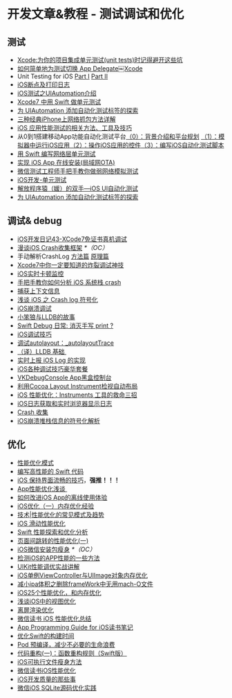 # 开发文章&教程 - 测试调试和优化
## 测试
- [Xcode:为你的项目集成单元测试(unit tests)时记得避开这些坑][1]
- [如何简单地为测试切换 App Delegate￼Xcode][2] 
- Unit Testing for iOS [Part Ⅰ][3] [Part Ⅱ][4]
- [iOS断点及打印日志][5]
- [iOS测试之UIAutomation介绍][6]
- [Xcode7 中用 Swift 做单元测试][7]
- [为 UIAutomation 添加自动化测试标签的探索][8]
- [三种经典iPhone上网络抓包方法详解][9]
- [iOS 应用性能测试的相关方法、工具及技巧][10]
- 从0到1搭建移动App功能自动化测试平台[（0）：背景介绍和平台规划][11] [（1）：模拟器中运行iOS应用][12][（2）：操作iOS应用的控件][13][（3）：编写iOS自动化测试脚本][14]
- [用 Swift 编写网络层单元测试][15]
- [实现 iOS App 在线安装(局域网OTA)][16]
- [微信测试工程师手把手教你做弱网络模拟测试][17]
- [iOS开发-单元测试][18]
- [解放程序猿（媛）的双手—iOS UI自动化测试][19]
- [为 UIAutomation 添加自动化测试标签的探索][20]

## 调试& debug
- [iOS开发日记43-XCode7免证书真机调试][21]
- [漫谈iOS Crash收集框架][22] _\*（OC）_
- 手动解析CrashLog [方法篇][23] [原理篇][24]
- [Xcode7中你一定要知道的炸裂调试神技][25]
- [iOS实时卡顿监控][26]
- [手把手教你如何分析 iOS 系统栈 crash][27]
- [捕获上下文信息][28]
- [浅谈 iOS 之 Crash log 符号化][29]
- [iOS崩溃调试][30]
- [小笨狼与LLDB的故事][31]
- [Swift Debug 日常: 消灭手写 print ?][32]
- [iOS调试技巧][33]
- [调试autolayout：\_autolayoutTrace][34]
- [（译）LLDB 基础 ][35]
- [实时上报 iOS Log 的实现][36]
- [iOS各种调试技巧豪华套餐][37]
- [VKDebugConsole App黑盒控制台][38]
- [利用Cocoa Layout Instrument检视自动布局][39]
- [iOS 性能优化：Instruments 工具的救命三招][40]
- [iOS日志获取和实时浏览器显示日志][41]
- [Crash 收集][42]
- [iOS崩溃堆栈信息的符号化解析][43]

## 优化
- [性能优化模式][44]
- [编写高性能的 Swift 代码][45]
- [iOS 保持界面流畅的技巧][46]，**强推！！！**
- [App性能优化浅谈 ][47]
- [如何改进iOS App的离线使用体验][48]
- [iOS优化（一）内存优化经验][49]
- [技术|性能优化的常见模式及趋势][50]
- [iOS 滑动性能优化][51]
- [Swift 性能探索和优化分析][52]
- [页面间跳转的性能优化(一)][53]
- [iOS微信安装包瘦身][54] _\*（OC）_
- [检测iOS的APP性能的一些方法][55]
- [UIKit性能调优实战讲解][56]
- [iOS单例ViewController与UIImage对象内存优化][57]
- [减小ipa体积之删除frameWork中无用mach-O文件][58]
- [iOS25个性能优化，和内存优化][59]
- [浅谈iOS中的视图优化][60]
- [离屏渲染优化][61]
- [微信读书 iOS 性能优化总结][62]
- [App Programming Guide for iOS读书笔记][63]
- [优化Swift的构建时间][64]
- [Pod 预编译，减少不必要的生命浪费][65]
- [代码重构(一)：函数重构规则（Swift版）][66]
- [iOS可执行文件瘦身方法][67]
- [微信读书iOS性能优化][68]
- [iOS开发质量的那些事][69]
- [微信iOS SQLite源码优化实践][70]


[1]:	http://www.jianshu.com/p/d15a7dea0c5a "Xcode:为你的项目集成单元测试(unit tests)时记得避开这些坑"
[2]:	http://www.cocoachina.com/ios/20151222/14766.html
[3]:	http://chengway.in/unit-testing-for-ios-part-i/ "Unit Testing for iOS Part Ⅰ"
[4]:	http://chengway.in/unit-testing-for-ios-part-ii/ "Unit Testing for iOS Part Ⅱ"
[5]:	http://www.cnblogs.com/jsin-han/p/5156384.html "iOS断点及打印日志"
[6]:	http://summertreee.github.io/blog/2016/02/29/iosce-shi-zhi-uiautomationjie-shao/ "iOS测试之UIAutomation介绍"
[7]:	http://swift.gg/2016/03/23/unit-testing-swift/ "Xcode7 中用 Swift 做单元测试"
[8]:	http://yulingtianxia.com/blog/2016/03/28/Add-UITest-Label-for-UIAutomation/ "为 UIAutomation 添加自动化测试标签的探索"
[9]:	http://www.cnblogs.com/TingyunAPM/p/5302867.html "三种经典iPhone上网络抓包方法详解"
[10]:	http://ios.jobbole.com/84918/ "iOS 应用性能测试的相关方法、工具及技巧"
[11]:	http://debugtalk.com/post/build-app-automated-test-platform-from-0-to-1-backgroud-introduction "从0到1搭建移动App功能自动化测试平台（0）：背景介绍和平台规划"
[12]:	http://debugtalk.com/post/build-app-automated-test-platform-from-0-to-1-Appium-inspector-iOS-simulator "从0到1搭建移动App功能自动化测试平台（1）：模拟器中运行iOS应用"
[13]:	http://debugtalk.com/post/build-app-automated-test-platform-from-0-to-1-Appium-interrogate-iOS-UI "从0到1搭建移动App功能自动化测试平台（2）：操作iOS应用的控件"
[14]:	http://debugtalk.com/post/build-app-automated-test-platform-from-0-to-1-write-iOS-testcase-scripts "从0到1搭建移动App功能自动化测试平台（3）：编写iOS自动化测试脚本"
[15]:	http://www.jianshu.com/p/9a89aea48257 "用 Swift 编写网络层单元测试"
[16]:	http://www.jianshu.com/p/0546968b2d91 "实现 iOS App 在线安装(局域网OTA)"
[17]:	http://mp.weixin.qq.com/s?__biz=MzAxMzYyNDkyNA==&mid=2651332070&idx=1&sn=2fae22d0089b0af8ace73280f05492b1&scene=1&srcid=0530uZEAvbQFuj1HUrTYUtVd#wechat_redirect
[18]:	http://www.jianshu.com/p/11124d7f4968 "iOS开发-单元测试"
[19]:	http://tmq.qq.com/2016/06/uitestingiosautomation/ "解放程序猿（媛）的双手—iOS UI自动化测试"
[20]:	http://yulingtianxia.com/blog/2016/03/28/Add-UITest-Label-for-UIAutomation/ "为 UIAutomation 添加自动化测试标签的探索"
[21]:	http://www.cnblogs.com/Twisted-Fate/p/4935487.html "iOS开发日记43-XCode7免证书真机调试"
[22]:	http://nianxi.net/ios/ios-crash-reporter/
[23]:	http://foggry.com/blog/2015/07/27/ru-he-shou-dong-jie-xi-crashlog/ "手动解析CrashLog之----方法篇"
[24]:	http://foggry.com/blog/2015/08/10/ru-he-shou-dong-jie-xi-crashlogzhi-yuan-li-pian/ "手动解析CrashLog之----原理篇"
[25]:	http://www.jianshu.com/p/70ed36cf8a98
[26]:	http://www.tanhao.me/code/151113.html/ "iOS实时卡顿监控"
[27]:	http://bugly.qq.com/bbs/forum.php?mod=viewthread&tid=194
[28]:	http://swift.gg/2015/11/16/capturing-context-swiftlang/ "捕获上下文信息"
[29]:	http://news.oneapm.com/crash-log-ios/ "浅谈 iOS 之 Crash log 符号化"
[30]:	http://www.jianshu.com/p/77660e626874 "iOS崩溃调试"
[31]:	http://www.jianshu.com/p/e89af3e9a8d7 "小笨狼与LLDB的故事"
[32]:	http://www.jianshu.com/p/55ce421e47e9 "Swift Debug 日常: 消灭手写 print ?"
[33]:	http://www.henishuo.com/ios-lldb-debug-tech/ "iOS调试技巧"
[34]:	http://www.jianshu.com/p/3d642af85171 "调试autolayout：_autolayoutTrace（20160323补充）"
[35]:	https://segmentfault.com/a/1190000004976815 "[译] LLDB 基础"
[36]:	http://mp.weixin.qq.com/s?__biz=MzIwMTYzMzcwOQ==&mid=2650948350&idx=1&sn=102e05d9ffb80ede917cf3f3b5959e19&scene=1&srcid=05294DgJYqxeAuyOCIlBuPkU&from=groupmessage&isappinstalled=0#wechat_redirect
[37]:	http://www.cnblogs.com/androidshouce/p/5586212.html "iOS各种调试技巧豪华套餐"
[38]:	http://awhisper.github.io/2016/05/22/VKDebugConsole-App%E9%BB%91%E7%9B%92%E6%8E%A7%E5%88%B6%E5%8F%B0/ "VKDebugConsole App黑盒控制台"
[39]:	http://www.cocoachina.com/ios/20151105/13927.html
[40]:	https://blog.leancloud.cn/2835/
[41]:	https://yohunl.com/iosri-zhi-huo-qu-he-shi-shi-liu-lan-qi-xian-shi-ri-zhi/ "iOS日志获取和实时浏览器显示日志"
[42]:	https://wilddylan.github.io/2016/08/05/Crash/ "Crash 收集"
[43]:	http://crash.163.com/#news/!newsId=25 "iOS崩溃堆栈信息的符号化解析"
[44]:	http://tech.meituan.com/performance_tuning_pattern.html "性能优化模式"
[45]:	http://www.oschina.net/translate/swift-optimizationtips
[46]:	http://blog.ibireme.com/2015/11/12/smooth_user_interfaces_for_ios/
[47]:	http://blog.csdn.net/wwj_748/article/details/50322581 "App性能优化浅谈"
[48]:	http://www.cnblogs.com/jgCho/p/5287185.html "如何改进iOS App的离线使用体验"
[49]:	http://www.jianshu.com/p/ef52250df748 "iOS优化（一）内存优化经验"
[50]:	http://mp.weixin.qq.com/s?__biz=MzA5MTA0NjgzMQ==&mid=402378996&idx=1&sn=375044215c5189638570291fb89afa45&scene=1&srcid=0107C7OW9W8ANejPmmfcVRrB&from=groupmessage&isappinstalled=0#wechat_redirect
[51]:	http://www.cnblogs.com/smileEvday/articles/iOS_performance.html "iOS 滑动性能优化"
[52]:	https://onevcat.com/2016/02/swift-performance/ "Swift 性能探索和优化分析"
[53]:	http://www.jianshu.com/p/77847c0027c9 "页面间跳转的性能优化(一)"
[54]:	https://mp.weixin.qq.com/s?__biz=MzAwNDY1ODY2OQ==&mid=207986417&idx=1&sn=77ea7d8e4f8ab7b59111e78c86ccfe66&scene=1&srcid=1024pgRuhHtElUqPlXjsizht&key=b410d3164f5f798e9752971b4cb76dd5efae6b5c2f1f10cbafd3573c6186c16ee60ce346711f7433ff6ab0d6aa974e3e&ascene=0&uin=MTQxOTU1ODg4MQ==&devicetype=iMac+MacBookPro11,5+OSX+OSX+10.11+build(15A284)&version=11020201&pass_ticket=h1CfhovWAS61j24tFYTljyTFl4r9BUlFON7H+Nl6hMV1ZpVN2kG4/LL6yxnDUjd9
[55]:	http://www.starming.com/index.php
[56]:	http://www.jianshu.com/p/619cf14640f3 "UIKit性能调优实战讲解"
[57]:	http://blog.talisk.cn/blog/2016/03/30/iOS-Singleton-ViewController-Performance-optimization/
[58]:	http://jaq.alibaba.com/community/art/show?articleid=229 "减小ipa体积之删除frameWork中无用mach-O文件"
[59]:	http://www.cnblogs.com/GYCocoa/p/5404325.html "iOS25个性能优化，和内存优化"
[60]:	http://www.jianshu.com/p/5c968a240e27 "浅谈iOS中的视图优化"
[61]:	http://www.jianshu.com/p/ca51c9d3575b "离屏渲染优化"
[62]:	http://wereadteam.github.io/2016/05/03/WeRead-Performance/
[63]:	http://www.jianshu.com/p/0ee3548e5256 "App Programming Guide for iOS读书笔记"
[64]:	http://geek.csdn.net/news/detail/73501
[65]:	https://mp.weixin.qq.com/s?__biz=MzIwMTYzMzcwOQ==&mid=2650948341&idx=1&sn=bf12097fe33d3bb553fab040a394eab6
[66]:	http://www.cnblogs.com/ludashi/p/5223241.html "代码重构(一)：函数重构规则（Swift版）"
[67]:	http://www.cnblogs.com/jgCho/p/5627169.html "iOS可执行文件瘦身方法"
[68]:	http://dev.qq.com/topic/578c93ca9644bd524bfcabe8
[69]:	http://crash.163.com/#news/!newsId=12 "iOS开发质量的那些事"
[70]:	http://mp.weixin.qq.com/s?__biz=MzAwNDY1ODY2OQ==&mid=2649286361&idx=1&sn=78bbcda7f41a14291ad71289e4821f71&scene=0#wechat_redirect